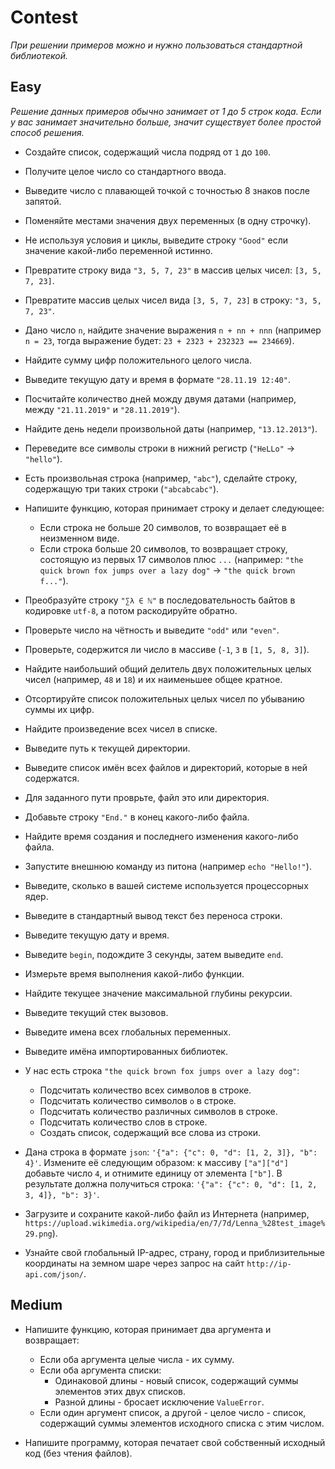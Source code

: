 # Contest

*При решении примеров можно и нужно пользоваться стандартной библиотекой.*

## Easy

*Решение данных примеров обычно занимает от 1 до 5 строк кода. Если у вас занимает значительно больше, значит существует более простой способ решения.*

+ Создайте список, содержащий числа подряд от `1` до `100`.
+ Получите целое число со стандартного ввода.
+ Выведите число с плавающей точкой с точностью 8 знаков после запятой.


+ Поменяйте местами значения двух переменных (в одну строчку).
+ Не используя условия и циклы, выведите строку `"Good"` если значение какой-либо переменной истинно.


+ Превратите строку вида `"3, 5, 7, 23"` в массив целых чисел: `[3, 5, 7, 23]`.
+ Превратите массив целых чисел вида `[3, 5, 7, 23]` в строку: `"3, 5, 7, 23"`.
+ Дано число `n`, найдите значение выражения `n + nn + nnn` (например `n = 23`, тогда выражение будет: `23 + 2323 + 232323 == 234669`).
+ Найдите сумму цифр положительного целого числа.


+ Выведите текущую дату и время в формате `"28.11.19 12:40"`.
+ Посчитайте количество дней можду двумя датами (например, между `"21.11.2019"` и `"28.11.2019"`).
+ Найдите день недели произвольной даты (например, `"13.12.2013"`).


+ Переведите все символы строки в нижний регистр (`"HeLLo"` -> `"hello"`).
+ Есть произвольная строка (например, `"abc"`), сделайте строку, содержащую три таких строки (`"abcabcabc"`).
+ Напишите функцию, которая принимает строку и делает следующее:
  + Если строка не больше 20 символов, то возвращает её в неизменном виде.
  + Если строка больше 20 символов, то возвращает строку, состоящую из первых 17 символов плюс `...` (например: `"the quick brown fox jumps over a lazy dog"` -> `"the quick brown f..."`).
+ Преобразуйте строку `"∑λ ∈ ℕ"` в последовательность байтов в кодировке `utf-8`, а потом раскодируйте обратно.


+ Проверьте число на чётность и выведите `"odd"` или `"even"`.
+ Проверьте, содержится ли число в массиве (`-1`, `3` в `[1, 5, 8, 3]`).
+ Найдите наибольший общий делитель двух положительных целых чисел (например, `48` и `18`) и их наименьшее общее кратное.
+ Отсортируйте список положительных целых чисел по убыванию суммы их цифр. 
+ Найдите произведение всех чисел в списке.


+ Выведите путь к текущей директории.
+ Выведите список имён всех файлов и директорий, которые в ней содержатся.
+ Для заданного пути проврьте, файл это или директория.


+ Добавьте строку `"End."` в конец какого-либо файла.
+ Найдите время создания и последнего изменения какого-либо файла.


+ Запустите внешнюю команду из питона (например `echo "Hello!"`).
+ Выведите, сколько в вашей системе используется процессорных ядер.
+ Выведите в стандартный вывод текст без переноса строки.


+ Выведите текущую дату и время.
+ Выведите `begin`, подождите 3 секунды, затем выведите `end`.
+ Измерьте время выполнения какой-либо функции.


+ Найдите текущее значение максимальной глубины рекурсии.
+ Выведите текущий стек вызовов.
+ Выведите имена всех глобальных переменных.
+ Выведите имёна импортированных библиотек.


+ У нас есть строка `"the quick brown fox jumps over a lazy dog"`:
  + Подсчитать количество всех символов в строке.
  + Подсчитать количество символов `o` в строке.
  + Подсчитать количество различных символов в строке.
  + Подсчитать количество слов в строке.
  + Создать список, содержащий все слова из строки.


+ Дана строка в формате `json`: `'{"a": {"c": 0, "d": [1, 2, 3]}, "b": 4}'`. Измените её следующим образом: к массиву `["a"]["d"]` добавьте число `4`, и отнимите единицу от элемента `["b"]`. В результате должна получиться строка: `'{"a": {"c": 0, "d": [1, 2, 3, 4]}, "b": 3}'`.


+ Загрузите и сохраните какой-либо файл из Интернета (например, `https://upload.wikimedia.org/wikipedia/en/7/7d/Lenna_%28test_image%29.png`).
+ Узнайте свой глобальный IP-адрес, страну, город и приблизительные координаты на земном шаре через запрос на сайт `http://ip-api.com/json/`.


## Medium

+ Напишите функцию, которая принимает два аргумента и возвращает:
  + Если оба аргумента целые числа - их сумму.
  + Если оба аргумента списки:
    + Одинаковой длины - новый список, содержащий суммы элементов этих двух списков.
    + Разной длины - бросает исключение `ValueError`.
  + Если один аргумент список, а другой - целое число - список, содержащий суммы элементов исходного списка с этим числом.


+ Напишите программу, которая печатает свой собственный исходный код (без чтения файлов).
